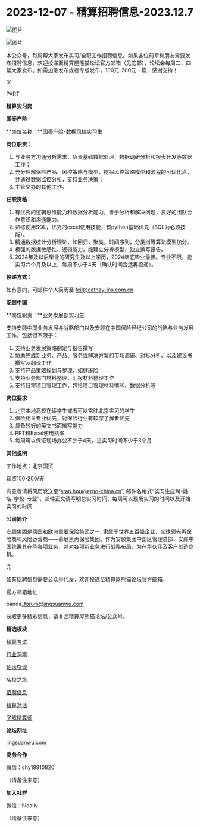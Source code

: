 # 2023-12-07 - 精算招聘信息-2023.12.7

![图片](https://mmbiz.qpic.cn/mmbiz_jpg/PVTr5cqOmdsiaicIRGthO3IhpdkibrFUWVU1xAtP9ZY24c0vAhCVJo55thjfrfia19NvibyVvich2UW9I8vGCty5LxNw/640?wx_fmt=jpeg&tp=webp&wxfrom=5&wx_lazy=1)

![图片](https://mmbiz.qpic.cn/mmbiz_png/7QRTvkK2qC63c02mKcsfAaJ8sNcicTvg22UkHHibvKiasFS9FS6E4FeV0Dibe7as7h4tm8p7EfNfI06adlGbL2icYjw/640?wx_fmt=png&tp=webp&wxfrom=5&wx_lazy=1)

本公众号，每周帮大家发布实习/全职工作招聘信息。如果各位前辈和朋友需要发布招聘信息，欢迎投递至精算屋熊猫论坛官方邮箱（见底部），论坛会每周二，四帮大家发布。如需加急发布或者专版发布，100元-200元一篇，感谢支持！

01

PART

**精算实习岗**

**国泰产险**

**岗位名称：**国泰产险-数据风控实习生

**岗位职责：**

1. 与业务方沟通分析需求，负责基础数据处理、数据调研分析和报表开发等数据工作；
2. 充分理解保险产品、风控策略与模型，挖掘风控策略模型和流程的可优化点，并通过数据监控分析，支持业务决策；
3. 主管交办的其他工作。

**任职资格：**

1. 有优秀的逻辑思维能力和数据分析能力，善于分析和解决问题，良好的团队合作意识和沟通能力。
2. 熟练使用SQL，优秀的excel使用技能，有python基础优先（SQL为必须技能）。
3. 精通数据统计分析理论，如回归，聚类，时间序列，分类树等算法模型加分。
4. 极强的数据敏感性、逻辑能力，能建立分析模型，独立撰写报告。
5. 2024年及以后毕业的研究生及以上学历，2024年底毕业最佳。专业不限，能实习六个月及以上，每周不少于4天（确认时间合适再投递）。

**投递方式：**

如有意向，可邮件个人简历至 feil@cathay-ins.com.cn

**安顾中国**

**岗位职责：**业务发展部实习生

支持安顾中国业务发展与战略部门以及安顾在中国保险经纪公司的战略与业务发展工作，包括但不限于：

1. 支持业务发展策略制定与报告撰写
2. 协助完成新业务、产品、服务或解决方案的市场调研、对标分析、以及建议书撰写及翻译工作
3. 支持产品策略规划与整理，如健康险
4. 支持业务部门材料整理，汇报材料整理工作
5. 支持日常项目管理工作，包括项目管理材料撰写、数据分析等

**岗位要求**

1. 北京本地高校在读学生或者可以常驻北京实习的学生
2. 保险相关专业优先，对保险行业有较深了解者优先
3. 具备较好的英文书面撰写能力
4. PPT和Excel使用熟练
5. 每周可以保证现场办公不少于4天，总实习时间不少于3个月

**其他说明**

工作地点：北京国贸

薪资150-200/天

有意者请将简历发送至“stan.hou@ergo-china.cn”, 邮件名格式“实习生应聘-姓名-学校-专业”，邮件正文请写明总实习时间，每周可以现场实习的时间以及开始实习的时间

**公司简介**

安顾集团是德国和欧洲重要保险集团之一, 隶属于世界五百强企业、全球领先再保险商和风险运营商——慕尼黑再保险集团。作为安顾集团中国区管理总部，安顾中国统筹其在华各项业务，并对各项新业务进行战略布局，为在华伙伴及客户创造商机。


完

如有招聘信息需要公众号代发，欢迎投递至精算屋熊猫论坛官方邮箱。

官方邮箱地址：

panda\_forum@jingsuanwu.com

获取更多精彩信息，请关注精算屋熊猫论坛/公众号。

**精选板块**

[精算考试](https://mp.weixin.qq.com/mp/appmsgalbum?__biz=Mzg5NzkwMTMzMA==&action=getalbum&album_id=2804960172988448769#wechat_redirect)

[行业洞察](https://mp.weixin.qq.com/mp/appmsgalbum?__biz=Mzg5NzkwMTMzMA==&action=getalbum&album_id=2804965799378829313#wechat_redirect)

[论坛杂谈](https://mp.weixin.qq.com/mp/appmsgalbum?__biz=Mzg5NzkwMTMzMA==&action=getalbum&album_id=2804979947286315009#wechat_redirect)

[名校之旅](https://mp.weixin.qq.com/mp/appmsgalbum?__biz=Mzg5NzkwMTMzMA==&action=getalbum&album_id=2804975288236654595#wechat_redirect)

[招聘信息](https://mp.weixin.qq.com/mp/appmsgalbum?__biz=Mzg5NzkwMTMzMA==&action=getalbum&album_id=2809916434738069507#wechat_redirect)

[精算对话](https://mp.weixin.qq.com/mp/appmsgalbum?__biz=Mzg5NzkwMTMzMA==&action=getalbum&album_id=3028246288796221446#wechat_redirect)

[了解精算师](https://mp.weixin.qq.com/mp/appmsgalbum?__biz=Mzg5NzkwMTMzMA==&action=getalbum&album_id=2804971247444180995#wechat_redirect)

**论坛网址**

jingsuanwu.com

**商务合作**

微信：chy19910820

（请备注来意）

**加入社群**

微信：hldaily

（请备注来意）